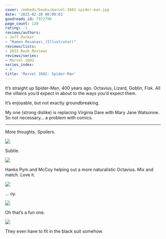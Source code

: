 ```yaml
---
cover: /embeds/books/marvel-1602-spider-man.jpg
date: '2023-02-20 00:00:01'
goodreads_id: 7972798
page_count: 120
rating: -1
reviews/authors:
- Jeff Parker
- "Ramon Rosanas\_(Illustrator)"
reviews/lists:
- 2023 Book Reviews
reviews/series:
- Marvel 1602
series_index:
- 4
title: 'Marvel 1602: Spider-Man'
---
```

It’s straight up Spider-Man, 400 years ago. Octavius, Lizard, Goblin, Fisk. All the villains you’d expect in about to the ways you’d expect them. 

It’s enjoyable, but not exactly groundbreaking. 

My one (strong dislike) is replacing Virginia Dare with Mary Jane Watsonne. So not necessary… a problem with comics. 

<!--more-->

---


More thoughts. Spoilers. 

![](/embeds/books/attachments/marvel-1602-spider-man-5e3215.png)

Subtle. 

![](/embeds/books/attachments/marvel-1602-spider-man-ed4346.png)

Hanks Pym and McCoy helping out a more naturalistic Octavius. Mix and match. Love it.

![](/embeds/books/attachments/marvel-1602-spider-man-83d24f.png)

… oy. 

![](/embeds/books/attachments/marvel-1602-spider-man-022b93.png)

Oh that’s a fun one. 

![](/embeds/books/attachments/marvel-1602-spider-man-9e2bcc.png)

They even have to fit in the black suit somehow. 
